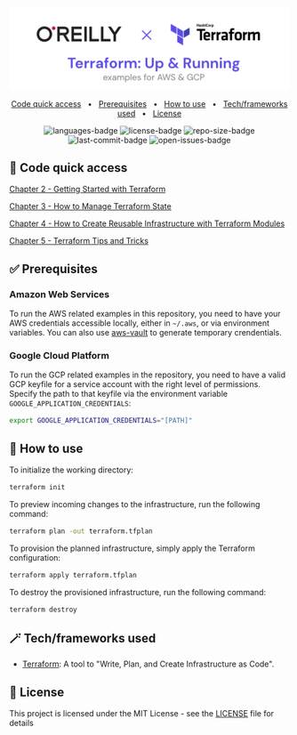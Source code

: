 <div align="center">
  <img width="512" src="https://raw.githubusercontent.com/2n3g5c9/terraform-up-and-running/master/img/banner.png" alt="terraform-up-and-running">
</div>

<p align="center">
    <a href="#-code-quick-access">Code quick access</a>
    &nbsp; • &nbsp;
    <a href="#-prerequisites">Prerequisites</a>
    &nbsp; • &nbsp;
    <a href="#-how-to-use">How to use</a>
    &nbsp; • &nbsp;
    <a href="#-techframeworks-used">Tech/frameworks used</a>
    &nbsp; • &nbsp;
    <a href="#-license">License</a>
</p>

<p align="center">
    <img src="https://img.shields.io/github/languages/count/2n3g5c9/terraform-up-and-running.svg?style=flat" alt="languages-badge"/>
    <img src="https://img.shields.io/github/license/2n3g5c9/terraform-up-and-running" alt="license-badge">
    <img src="https://img.shields.io/github/repo-size/2n3g5c9/terraform-up-and-running" alt="repo-size-badge">
    <img src="https://img.shields.io/github/last-commit/2n3g5c9/terraform-up-and-running" alt="last-commit-badge">
    <img src="https://img.shields.io/github/issues-raw/2n3g5c9/terraform-up-and-running" alt="open-issues-badge">
</p>

## 🚀 Code quick access

[Chapter 2 - Getting Started with Terraform](./02_Getting_Started_with_Terraform)

[Chapter 3 - How to Manage Terraform State](./03_How_to_Manage_Terraform_State)

[Chapter 4 - How to Create Reusable Infrastructure with Terraform Modules](./04_How_to_Create_Reusable_Infrastructure_with_Terraform_Modules)

[Chapter 5 - Terraform Tips and Tricks](./05_Terraform_Tips_and_Tricks)

## ✅ Prerequisites

### Amazon Web Services
To run the AWS related examples in this repository, you need to have your AWS credentials accessible locally, either in `~/.aws`, or via environment variables. You can also use [aws-vault](https://github.com/99designs/aws-vault) to generate temporary crendentials.

### Google Cloud Platform
To run the GCP related examples in the repository, you need to have a valid GCP keyfile for a service account with the right level of permissions. Specify the path to that keyfile via the environment variable `GOOGLE_APPLICATION_CREDENTIALS`:

```bash
export GOOGLE_APPLICATION_CREDENTIALS="[PATH]"
```

## 🤨 How to use

To initialize the working directory:

```bash
terraform init
```

To preview incoming changes to the infrastructure, run the following command:

```bash
terraform plan -out terraform.tfplan
```

To provision the planned infrastructure, simply apply the Terraform configuration:

```bash
terraform apply terraform.tfplan
```

To destroy the provisioned infrastructure, run the following command:

```bash
terraform destroy
```

## 🪄 Tech/frameworks used

- [Terraform](https://www.terraform.io/): A tool to "Write, Plan, and Create Infrastructure as Code".

## 📃 License

This project is licensed under the MIT License - see the [LICENSE](LICENSE) file for details
